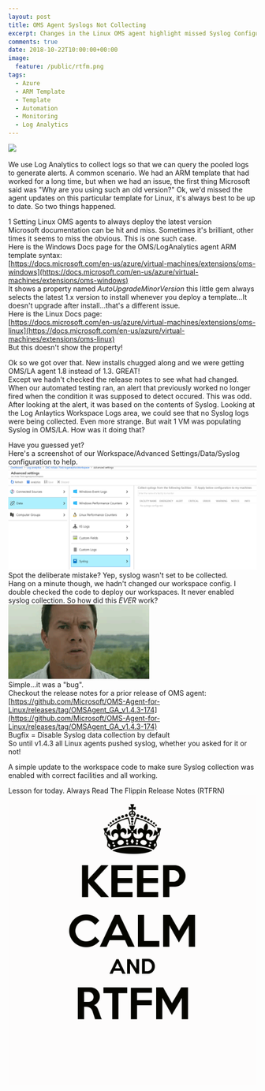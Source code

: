```yaml
---
layout: post
title: OMS Agent Syslogs Not Collecting
excerpt: Changes in the Linux OMS agent highlight missed Syslog Configuration (RTFM or RTFRN)
comments: true
date: 2018-10-22T10:00:00+00:00
image:
  feature: /public/rtfm.png
tags: 
  - Azure
  - ARM Template
  - Template
  - Automation
  - Monitoring
  - Log Analytics
---
```


<img style="float: top;" src="https://msdnshared.blob.core.windows.net/media/2016/11/OMS-Log-Analytics-e1479220299227.png">
  
We use Log Analytics to collect logs so that we can query the pooled logs to generate alerts.  A common scenario. 
We had an ARM template that had worked for a long time, but when we had an issue, the first thing Microsoft said was "Why are you using such an old version?"
Ok, we'd missed the agent updates on this particular template for Linux, it's always best to be up to date.  So two things happened.
  
1 Setting Linux OMS agents to always deploy the latest version  
Microsoft documentation can be hit and miss.  Sometimes it's brilliant, other times it seems to miss the obvious.  This is one such case.  
Here is the Windows Docs page for the OMS/LogAnalytics agent ARM template syntax:  
[https://docs.microsoft.com/en-us/azure/virtual-machines/extensions/oms-windows](https://docs.microsoft.com/en-us/azure/virtual-machines/extensions/oms-windows)  
It shows a property named *AutoUpgradeMinorVersion* this little gem always selects the latest 1.x version to install whenever you deploy a template...It doesn't upgrade after install...that's a different issue.  
Here is the Linux Docs page:  
[https://docs.microsoft.com/en-us/azure/virtual-machines/extensions/oms-linux](https://docs.microsoft.com/en-us/azure/virtual-machines/extensions/oms-linux)  
But this doesn't show the property!  
  
Ok so we got over that.  New installs chugged along and we were getting OMS/LA agent 1.8 instead of 1.3.  GREAT!  
Except we hadn't checked the release notes to see what had changed.  
When our automated testing ran, an alert that previously worked no longer fired when the condition it was supposed to detect occured.
This was odd. After looking at the alert, it was based on the contents of Syslog.  Looking at  the Log Anlaytics Workspace Logs area, we could see that no Syslog logs were being collected. Even more strange. But wait 1 VM was populating Syslog in OMS/LA.  How was it doing that?  
  
Have you guessed yet?  
Here's a screenshot of our Workspace/Advanced Settings/Data/Syslog configuration to help. <img src="/public/emptylawsyslog.png">
Spot the deliberate mistake? Yep, syslog wasn't set to be collected.  
Hang on a minute though, we hadn't changed our workspace config. I double checked the code to deploy our workspaces.  It never enabled syslog collection.  So how did this *EVER* work?  
<img style="float:top;" src="/public/confused.gif">  
Simple...it was a "bug".  
Checkout the release notes for a prior release of OMS agent:  
[https://github.com/Microsoft/OMS-Agent-for-Linux/releases/tag/OMSAgent_GA_v1.4.3-174](https://github.com/Microsoft/OMS-Agent-for-Linux/releases/tag/OMSAgent_GA_v1.4.3-174)  
Bugfix = Disable Syslog data collection by default  
So until v1.4.3 all Linux agents pushed syslog, whether you asked for it or not!  
    
A simple update to the workspace code to make sure Syslog collection was enabled with correct facilities and all working.

Lesson for today.  Always Read The Flippin Release Notes (RTFRN)
<img src="/public/rtfm.png">
